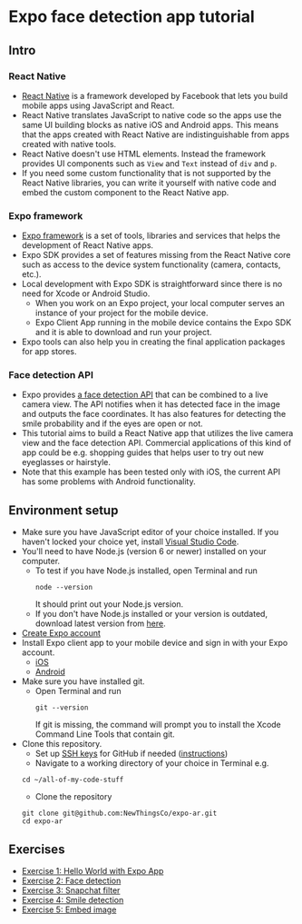 # Expo face detection app tutorial

## Intro

### React Native

* [React Native](https://facebook.github.io/react-native/) is a framework developed by Facebook that lets you build mobile apps using JavaScript and React.
* React Native translates JavaScript to native code so the apps use the same UI building blocks as native iOS and Android apps. This means that the apps created with React Native are indistinguishable from apps created with native tools.
* React Native doesn't use HTML elements. Instead the framework provides UI components such as `View` and `Text` instead of `div` and `p`.
* If you need some custom functionality that is not supported by the React Native libraries, you can write it yourself with native code and embed the custom component to the React Native app.

### Expo framework

* [Expo framework](https://docs.expo.io/versions/latest/) is a set of tools, libraries and services that helps the development of React Native apps.
* Expo SDK provides a set of features missing from the React Native core such as access to the device system functionality (camera, contacts, etc.).
* Local development with Expo SDK is straightforward since there is no need for Xcode or Android Studio.
  * When you work on an Expo project, your local computer serves an instance of your project for the mobile device.
  * Expo Client App running in the mobile device contains the Expo SDK and it is able to download and run your project.
* Expo tools can also help you in creating the final application packages for app stores.

### Face detection API

* Expo provides [a face detection API](https://docs.expo.io/versions/latest/sdk/facedetector) that can be combined to a live camera view. The API notifies when it has detected face in the image and outputs the face coordinates. It has also features for detecting the smile probability and if the eyes are open or not.
* This tutorial aims to build a React Native app that utilizes the live camera view and the face detection API. Commercial applications of this kind of app could be e.g. shopping guides that helps user to try out new eyeglasses or hairstyle.
* Note that this example has been tested only with iOS, the current API has some problems with Android functionality.

## Environment setup

* Make sure you have JavaScript editor of your choice installed. If you haven't locked your choice yet, install [Visual Studio Code](https://code.visualstudio.com/).
* You'll need to have Node.js (version 6 or newer) installed on your computer.
  * To test if you have Node.js installed, open Terminal and run
    ```
    node --version
    ```
    It should print out your Node.js version.
  * If you don't have Node.js installed or your version is outdated, download latest version from [here](https://nodejs.org/en/).
* [Create Expo account](https://expo.io/signup)
* Install Expo client app to your mobile device and sign in with your Expo account.
  * [iOS](https://itunes.apple.com/app/apple-store/id982107779)
  * [Android](https://play.google.com/store/apps/details?id=host.exp.exponent&referrer=www)
* Make sure you have installed git.
  * Open Terminal and run
    ```
    git --version
    ```
    If git is missing, the command will prompt you to install the Xcode Command Line Tools that contain git.
* Clone this repository.
  * Set up [SSH keys](https://github.com/settings/keys) for GitHub if needed ([instructions](https://help.github.com/articles/generating-a-new-ssh-key-and-adding-it-to-the-ssh-agent/))
  * Navigate to a working directory of your choice in Terminal e.g.
  ```
  cd ~/all-of-my-code-stuff
  ```
  * Clone the repository
  ```
  git clone git@github.com:NewThingsCo/expo-ar.git
  cd expo-ar
  ```

## Exercises

* [Exercise 1: Hello World with Expo App](docs/ex1.md)
* [Exercise 2: Face detection](docs/ex2.md)
* [Exercise 3: Snapchat filter](docs/ex3.md)
* [Exercise 4: Smile detection](docs/ex4.md)
* [Exercise 5: Embed image](docs/ex5.md)
